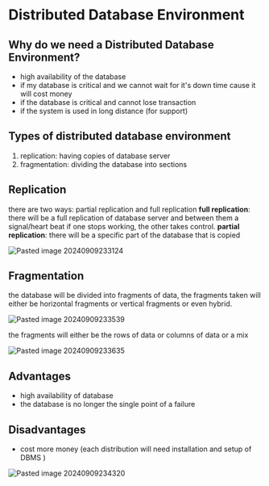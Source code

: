# Distributed Database Environment
## Why do we need a Distributed Database Environment?
- high availability of the database
- if my database is critical and we cannot wait for it's down time cause it will cost money
- if the database is critical and cannot lose transaction 
- if the system is used in long distance (for support)
## Types of distributed database environment
1. replication: having copies of database server
2. fragmentation: dividing the database into sections
## Replication
there are two ways: partial replication and full replication
**full replication**: there will be a full replication of database server and between them a signal/heart beat if one stops working, the other takes control.
**partial replication**: there will be a specific part of the database that is copied

![Pasted image 20240909233124](https://github.com/user-attachments/assets/3b5ae6fe-162e-4f38-a428-e7257fa87574)
## Fragmentation
the database will be divided into fragments of data, the fragments taken will either be horizontal fragments or vertical fragments or even hybrid.

![Pasted image 20240909233539](https://github.com/user-attachments/assets/439ad072-a867-4af6-b645-0c3d888ca7d0)

the fragments will either be the rows of data or columns of data or a mix

![Pasted image 20240909233635](https://github.com/user-attachments/assets/b66c0f6b-6cb0-42dd-9a0f-b3fa2e1b489d)
## Advantages
- high availability of database
- the database is no longer the single point of a failure
## Disadvantages
- cost more money (each distribution will need installation and setup of DBMS )

![Pasted image 20240909234320](https://github.com/user-attachments/assets/90956bd4-aa3c-4ada-856a-fcfe2dc64d43)
